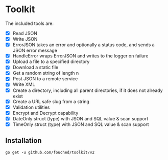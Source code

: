 # Toolkit

The included tools are:

- [X] Read JSON
- [X] Write JSON
- [X] ErrorJSON takes an error and optionally a status code, and sends a JSON error message
- [X] HandleError wraps ErrorJSON and writes to the logger on failure
- [X] Upload a file to a specified directory
- [X] Download a static file
- [X] Get a random string of length n
- [X] Post JSON to a remote service
- [X] Write XML
- [X] Create a directory, including all parent directories, if it does not already exist
- [X] Create a URL safe slug from a string
- [X] Validation utilities
- [X] Encrypt and Decrypt capability
- [X] DateOnly struct (type) with JSON and SQL value & scan support
- [X] TimeOnly struct (type) with JSON and SQL value & scan support

## Installation

`go get -u github.com/fouched/toolkit/v2`